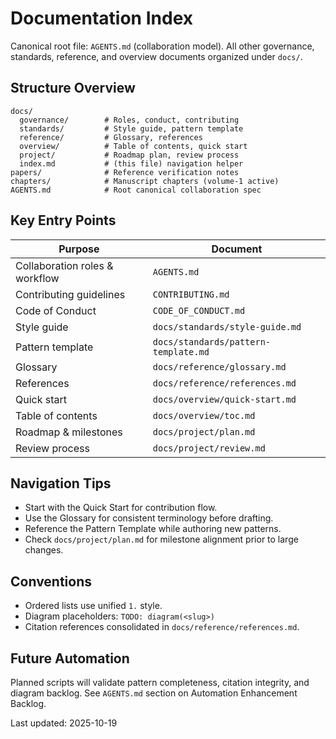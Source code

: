 # Documentation Index

Canonical root file: `AGENTS.md` (collaboration model). All other governance, standards, reference, and overview documents organized under `docs/`.

## Structure Overview

```text
docs/
  governance/        # Roles, conduct, contributing
  standards/         # Style guide, pattern template
  reference/         # Glossary, references
  overview/          # Table of contents, quick start
  project/           # Roadmap plan, review process
  index.md           # (this file) navigation helper
papers/              # Reference verification notes
chapters/            # Manuscript chapters (volume-1 active)
AGENTS.md            # Root canonical collaboration spec
```

## Key Entry Points

| Purpose | Document |
|---------|----------|
| Collaboration roles & workflow | `AGENTS.md` |
| Contributing guidelines | `CONTRIBUTING.md` |
| Code of Conduct | `CODE_OF_CONDUCT.md` |
| Style guide | `docs/standards/style-guide.md` |
| Pattern template | `docs/standards/pattern-template.md` |
| Glossary | `docs/reference/glossary.md` |
| References | `docs/reference/references.md` |
| Quick start | `docs/overview/quick-start.md` |
| Table of contents | `docs/overview/toc.md` |
| Roadmap & milestones | `docs/project/plan.md` |
| Review process | `docs/project/review.md` |

## Navigation Tips

- Start with the Quick Start for contribution flow.
- Use the Glossary for consistent terminology before drafting.
- Reference the Pattern Template while authoring new patterns.
- Check `docs/project/plan.md` for milestone alignment prior to large changes.

## Conventions

- Ordered lists use unified `1.` style.
- Diagram placeholders: `TODO: diagram(<slug>)`
- Citation references consolidated in `docs/reference/references.md`.

## Future Automation

Planned scripts will validate pattern completeness, citation integrity, and diagram backlog. See `AGENTS.md` section on Automation Enhancement Backlog.

Last updated: 2025-10-19
